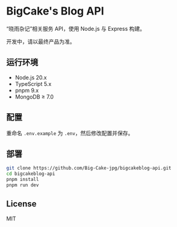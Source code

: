 # BigCake's Blog API

“晓雨杂记”相关服务 API，使用 Node.js 与 Express 构建。

开发中，请以最终产品为准。

## 运行环境

- Node.js 20.x
- TypeScript 5.x
- pnpm 9.x
- MongoDB ≥ 7.0

## 配置

重命名 `.env.example` 为 `.env`，然后修改配置并保存。

## 部署

```bash
git clone https://github.com/Big-Cake-jpg/bigcakeblog-api.git
cd bigcakeblog-api
pnpm install
pnpm run dev
```

## License

MIT
